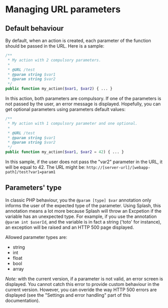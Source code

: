 Managing URL parameters
=======================

Default behaviour
-----------------

By default, when an action is created, each parameter of the function should be passed in the URL. Here is a sample:

```php
/**
 * My action with 2 compulsory parameters.
 *
 * @URL /test
 * @param string $var1
 * @param string $var2
 */
public function my_action($var1, $var2) { ... } 
```

In this action, both parameters are compulsory. If one of the parameters is not passed by the user, an error message is displayed.
Hopefully, you can get optional parameters using parameters default values:

```php
/**
 * My action with 1 compulsory parameter and one optional.
 *
 * @URL /test
 * @param string $var1
 * @param string $var2
 */
public function my_action($var1, $var2 = 42) { ... } 
```

In this sample, if the user does not pass the "var2" parameter in the URL, it will be equal to 42.
The URL might be: <code>http://[server-url]/[webapp-path]/test?var1=param1</code>


<!--
<h3>Parameters' origin</h3>
<p>In an action, you can pass additional annotations in order to modify the default mapping of parameters.</p>
<p>Here is a sample:</p>
<pre>
/**
 * My action with 1 compulsory parameter and one optional.
 *
 * @Action
 * @param int $userId (origin="request[user_id]")
 */
public function my_action($userId) { ... } 
</pre>

<p>The <code>@param</code> annotation is used to modify the default mapping.</p>
<p>The line <code>@param in $userI (origin="request[user_id]")</code> means:<br/>
Map argument "$userId" in the action to request parameter user_id, and must be an int value. Therefore, the URL to access the page will be: <code>http://[server-url]/[webapp-path]/my_controller/my_action?user_id=12</code></p>

<p>The "origin" in @param annotation can be:</p>
<ul>
  <li><b>request</b> (for instance: <code>@param int $userId (origin="request[user_id]")</code>). Get the parameter from the request</li>
  <li><b>session</b> (for instance: <code>@param int $userId (origin="session[user_id]")</code>). Get the parameter from the session</li>
  <li><b>url</b> (for instance: <code>@param int $userId (origin="url[0]")</code>). Get the parameter from the path in the URL. For instance, if the path is <code>http://[server-url]/[webapp-path]/my_controller/my_action/42</code>, the $userId will be 42.</li>
</ul>

<p>You can also chain several origins. For instance:<br/>
<code>@param int $userId (origin="request[user_id]/session[user_id]")</code> will fetch the result from the user_id parameter in the request. If no such parameter exist, it will try
to fetch the parameter from the session.</p>
-->

Parameters' type
----------------

In classic PHP behaviour, you the <code>@param [type] $var</code> annotation only informs the user of the expected type of the parameter.
Using Splash, this annotation means a lot more because Splash will throw an Excpetion if the variable has an unexpected type.
For example, if you use the annotation <code>@param int $userId</code>, and the variable is in fact a string ('toto' for instance), an exception will be raised and an HTTP 500 page displayed.

Allowed parameter types are:
 - string
 - int
 - float
 - bool
 - array

*Note:* with the current version, if a parameter is not valid, an error screen is displayed. You cannot catch this error to provide custom behaviour in the current version.
However, you can overide the way HTTP 500 errors are displayed (see the "Settings and error handling" part of this documentation).

<!--
<h3>Validators</h3>

<p>Splash can also provide validators for each parameters. A validator is a piece of code that will check the format of a parameter.
For instance, you can check that a parameter is a number or that a parameter is an e-mail address.</p>


<pre>
/**
 * @Action
 * @param string $email (origin="request[user_email]", validator="Email")
 */
public function sendMail($email) { ... }
</pre>

<p>In the sample above, the "user_email" parameter passed by the web page must be an Email.</p>

<p>Splash provides two filters:</p>
<ul>
  - Number: validates the value is a number
  - Email: validates the value is an email address
</ul>
<p>You can provide your own validators by extending the ValidatorInterface.</p>
<p>
<b><u>Note:</u></b> In the previous version of Splash, the annotation @param was replaced by the @Var annotation, for instance:
<pre>@Var{email}(origin="request[user_email]", validator="Email")</pre>
<em>
As you see, the only differences are:
<ul>- <code>@param</code> is part of the PHP Doc autogenerated comments
- you no longer write the variable <code>{var_name}</code>, but <code>$var_name</code> directly
- there is a space between variabme name and optional Origin and Validator settings.
</ul>
</em>
</p>
-->
